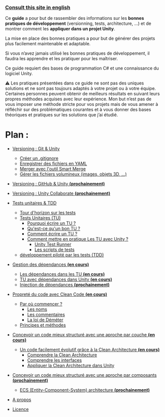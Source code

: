 ### [Consult this site in english](https://jaayap.github.io/Unity_Best_Practices/)

Ce **guide** a pour but de rassembler des informations sur les **bonnes pratiques de développement** (versionning, tests, architecture, ...) et de montrer comment les **appliquer dans un projet Unity**.  
  
La mise en place des bonnes pratiques a pour but de générer des projets plus facilement maintenable et adaptable.  
  
Si vous n’avez jamais utilisé les bonnes pratiques de développement, il faudra les apprendre et les pratiquer pour les maîtriser.  
  
Ce guide requiert des bases de programmation C# et une connaissance du logiciel Unity.   
  
:warning: Les pratiques présentées dans ce guide ne sont pas des uniques solutions et ne sont pas toujours adaptés à votre projet ou à votre équipe. Certaines personnes peuvent obtenir de meilleurs résultats en suivant leurs propres méthodes acquises avec leur expérience. 
Mon but n’est pas de vous imposer une méthode stricte pour vos projets mais de vous amener à réfléchir sur des problématiques courantes et à vous donner des bases théoriques et pratiques sur les solutions que j’ai étudié.


# __Plan :__

- [Versioning : Git & Unity](Versioning.md/#versioning--git--unity)
  - [Créer un .gitignore](Versioning.md/#créer-un-gitignore)
  - [Enregistrer des fichiers en YAML](Versioning.md/#enregistrer-des-fichiers-en-yaml)
  - [Merger avec l'outil Smart Merge](Versioning.md/#merger-avec-loutil-smart-merge)
  - [Gérer les fichiers volumineux (images, objets 3D, ...)](Versioning.md/#gérer-les-fichiers-volumineux)
- [Versioning : GitHub & Unity **(prochainement)**](#)
- [Versioning : Unity Collaborate **(prochainement)**](#)
        
- [Tests unitaires & TDD](Unit_Test_And_TDD.md/#tests-unitaires--tdd)
  - [Tour d'horizon sur les tests](Unit_Test_And_TDD.md/#tour-dhorizon-sur-les-tests)
  - [Tests Unitaires (TU)](Unit_Test_And_TDD.md/#tests-unitaires-tu)
      - [Pourquoi écrire un TU ?](Unit_Test_And_TDD.md/#pourquoi-écrire-un-test-unitaire-)
      - [Qu'est-ce qu'un bon TU ?](Unit_Test_And_TDD.md/#quest-ce-quun-bon-test-unitaire-)
      - [Comment écrire un TU ?](Unit_Test_And_TDD.md/#comment-écrire-un-test-unitaire-)
      - [Comment mettre en pratique Les TU avec Unity ?](Unit_Test_And_TDD.md/#comment-mettre-en-pratique-les-tu-avec-unity-)
        - [Unity Test Runner](Unit_Test_And_TDD.md/#unity-test-runner)
        - [Les scripts de tests](Unit_Test_And_TDD.md/#les-scripts-de-tests)   
  - [développement piloté par les tests (TDD)](Unit_Test_And_TDD.md/#développement-piloté-par-les-tests-tdd)

- [Gestion des dépendances **(en cours)**](ManagementOfDependancies.md/#gestion-des-dépendances)
  - [Les dépendances dans les TU  **(en cours)**](ManagementOfDependancies.md/#les-dépendances-dans-les-tests-unitaires) 
  - [TU avec dépendances dans Unity **(en cours)**](ManagementOfDependancies.md/#tu-avec-dépendances-dans-unity)
  - [Injection de dépendances  **(prochainement)**](ManagementOfDependancies.md/#injection-de-dépendances)
  
- [Propreté du code avec Clean Code **(en cours)**](CleanCode.md/#propreté-du-code-avec-clean-code)
  - [Par où commencer ?](CleanCode.md/#par-où-commencer-)
    - [Les noms](CleanCode.md/#les-noms)
    - [Les commentaires](CleanCode.md/#les-commentaires)
    - [La loi de Déméter](CleanCode.md/#la-loi-de-déméter)
  - [Principes et méthodes](CleanCode.md/#principes-et-méthodes)
  
- [Concevoir un code mieux structuré avec une aproche par couche **(en cours)**](Architecture.md/#concevoir-un-code-mieux-structuré)
  - [Un code facilement évolutif grâce à la Clean Architecture **(en cours)**](Architecture.md/#un-code-facilement-evolutif-grace-a-la-clean-architecture)
      - [Comprendre la Clean Architecture](Architecture.md/#comprendre-la-clean-architecture)
      - [Comprendre les interfaces](Architecture.md/#comprendre-les-interfaces)
      - [Appliquer la Clean Architecture dans Unity](Architecture.md/#appliquer-la-clean-architecture-dans-unity)
      
- [Concevoir un code mieux structuré avec une aproche par composants **(prochainement)**](#)
  - [ECS (Entity-Component-System) architecture **(prochainement)**](#)

- [A propos](About.md)
- [Licence](../LICENSE)
